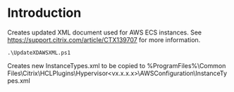 # Introduction
Creates updated XML document used for AWS ECS instances. See https://support.citrix.com/article/CTX139707 for more information.

`.\UpdateXDAWSXML.ps1`

Creates new InstanceTypes.xml to be copied to %ProgramFiles%\Common Files\Citrix\HCLPlugins\Hypervisor\<vx.x.x.x>\AWSConfiguration\InstanceTypes.xml
